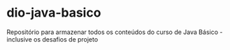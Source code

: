 # dio-java-basico
Repositório para armazenar todos os conteúdos do curso de Java Básico - inclusive os desafios de projeto
